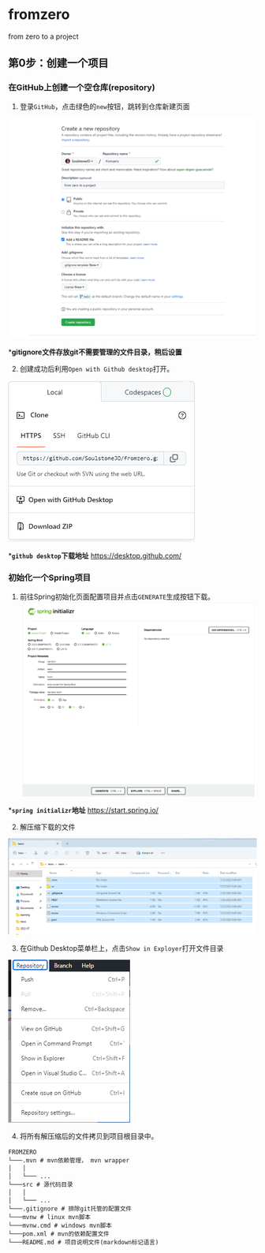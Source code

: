 # fromzero
from zero to a project

## 第0步：创建一个项目
### 在GitHub上创建一个空仓库(repository)
1. 登录`GitHub`，点击绿色的`new`按钮，跳转到仓库新建页面  

![new repo](/static/pic1.png)

***gitignore文件存放git不需要管理的文件目录，稍后设置**

2. 创建成功后利用`Open with Github desktop`打开。<br/>

![download project](/static/pic2.png)

***`github desktop`下载地址** https://desktop.github.com/

### 初始化一个Spring项目
1. 前往Spring初始化页面配置项目并点击`GENERATE`生成按钮下载。
![new spring projcet](/static/pic3.png)

***`spring initializr`地址** https://start.spring.io/

2. 解压缩下载的文件  <br/>

![spring project](/static/pic4.png)

3. 在Github Desktop菜单栏上，点击`Show in Exployer`打开文件目录  <br/>

![spring project](/static/pic5.png)

4. 将所有解压缩后的文件拷贝到项目根目录中。
```
FROMZERO
└───.mvn # mvn依赖管理， mvn wrapper
│   │  
│   └─── ...
└───src # 源代码目录
│   │  
│   └─── ...
└───.gitignore # 排除git托管的配置文件
└───mvnw # linux mvn脚本
└───mvnw.cmd # windows mvn脚本
└───pom.xml # mvn的依赖配置文件
└───README.md # 项目说明文件(markdown标记语言)
```

